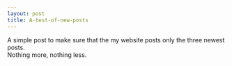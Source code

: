 ```yaml
---
layout: post
title: A-test-of-new-posts
---
```


A simple post to make sure that the my website posts only the three newest posts.
<br>
Nothing more, nothing less.
<br>
<br>
